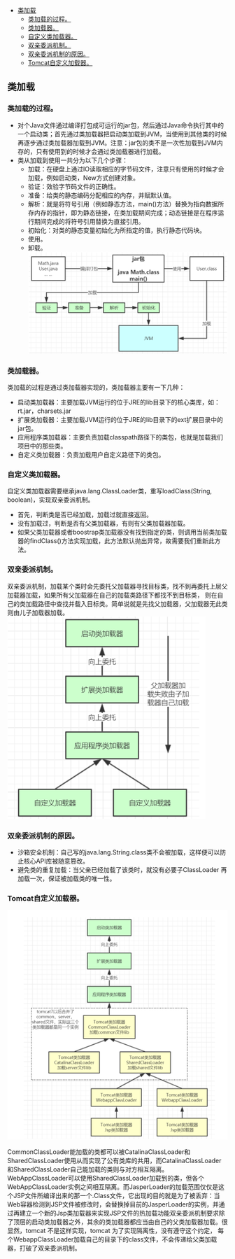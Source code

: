 - [类加载](#类加载)
  - [类加载的过程。](#类加载的过程)
  - [类加载器。](#类加载器)
  - [自定义类加载器。](#自定义类加载器)
  - [双亲委派机制。](#双亲委派机制)
  - [双亲委派机制的原因。](#双亲委派机制的原因)
  - [Tomcat自定义加载器。](#tomcat自定义加载器)

## 类加载

### 类加载的过程。
- 对个Java文件通过编译打包成可运行的jar包，然后通过Java命令执行其中的一个启动类；首先通过类加载器把启动类加载到JVM，当使用到其他类的时候再逐步通过类加载器加载到JVM。注意：jar包的类不是一次性加载到JVM内存的，只有使用到的时候才会通过类加载器进行加载。
- 类从加载到使用一共分为以下几个步骤：
  - 加载：在硬盘上通过IO读取相应的字节码文件，注意只有使用的时候才会加载，例如启动类，New方式创建对象。
  - 验证：效验字节码文件的正确性。
  - 准备：给类的静态编码分配相应的内存，并赋默认值。
  - 解析：就是将符号引用（例如静态方法，main()方法）替换为指向数据所存内存的指针，即为静态链接，在类加载期间完成；动态链接是在程序运行期间完成的将符号引用替换为直接引用。
  - 初始化：对类的静态变量初始化为所指定的值，执行静态代码块。
  - 使用。
  - 卸载。
    ![img.png](img/ClassLoader/ClassLoader_1.png)


### 类加载器。
类加载的过程是通过类加载器实现的，类加载器主要有一下几种：
- 启动类加载器：主要加载JVM运行的位于JRE的lib目录下的核心类库，如：rt.jar，charsets.jar
- 扩展类加载器：主要加载JVM运行的位于JRE的lib目录下的ext扩展目录中的jar包。
- 应用程序类加载器：主要负责加载classpath路径下的类包，也就是加载我们项目中的那些类。
- 自定义类加载器：负责加载用户自定义路径下的类包。

### 自定义类加载器。
自定义类加载器需要继承java.lang.ClassLoader类，重写loadClass(String, boolean)，实现双亲委派机制。
- 首先，判断类是否已经加载，加载过就直接返回。
- 没有加载过，判断是否有父类加载器，有则有父类加载器加载。
- 如果父类加载器或者boostrap类加载器没有找到指定的类，则调用当前类加载器的findClass()方法实现加载，此方法默认抛出异常，故需要我们重新此方法。

### 双亲委派机制。
双亲委派机制，加载某个类时会先委托父加载器寻找目标类，找不到再委托上层父加载器加载，如果所有父加载器在自己的加载类路径下都找不到目标类，
则在自己的类加载路径中查找并载入目标类。简单说就是先找父加载器，父加载器无此类则由儿子加载器加载。
![img.png](img/ClassLoader/ClassLoader_2.png)

### 双亲委派机制的原因。
- 沙箱安全机制：自己写的java.lang.String.class类不会被加载，这样便可以防止核心API库被随意篡改。
- 避免类的重复加载：当父亲已经加载了该类时，就没有必要子ClassLoader
  再加载一次，保证被加载类的唯一性。

### Tomcat自定义加载器。
![img.png](img/ClassLoader/ClassLoader_3.png)

CommonClassLoader能加载的类都可以被CatalinaClassLoader和SharedClassLoader使用从而实现了公有类库的共用，而CatalinaClassLoader
和SharedClassLoader自己能加载的类则与对方相互隔离。WebAppClassLoader可以使用SharedClassLoader加载到的类，但各个WebAppClassLoader实例之间相互隔离。而JasperLoader的加载范围仅仅是这个JSP文件所编译出来的那一个.Class文件，它出现的目的就是为了被丢弃：当Web容器检测到JSP文件被修改时，会替换掉目前的JasperLoader的实例，并通过再建立一个新的Jsp类加载器来实现JSP文件的热加载功能双亲委派机制要求除了顶层的启动类加载器之外，其余的类加载器都应当由自己的父类加载器加载。很显然，tomcat 不是这样实现，tomcat 为了实现隔离性，没有遵守这个约定，
每个WebappClassLoader加载自己的目录下的class文件，不会传递给父类加载器，打破了双亲委派机制。

